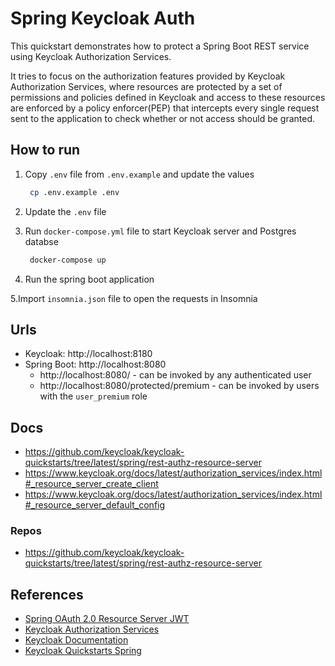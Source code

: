 # Spring Keycloak Auth

This quickstart demonstrates how to protect a Spring Boot REST service using Keycloak Authorization Services.

It tries to focus on the authorization features provided by Keycloak Authorization Services, where resources are
protected by a set of permissions and policies defined in Keycloak and access to these resources are enforced by a
policy enforcer(PEP) that intercepts every single request sent to the application to check whether or not access should
be granted.

## How to run

1. Copy `.env` file from `.env.example` and update the values

    ```bash
     cp .env.example .env
    ```

2. Update the `.env` file

3. Run `docker-compose.yml` file to start Keycloak server and Postgres databse

      ```bash
       docker-compose up
      ```

4. Run the spring boot application

5.Import `insomnia.json` file to open the requests in Insomnia

## Urls

- Keycloak: http://localhost:8180
- Spring Boot: http://localhost:8080
    - http://localhost:8080/ - can be invoked by any authenticated user
    - http://localhost:8080/protected/premium - can be invoked by users with the `user_premium` role

## Docs

- https://github.com/keycloak/keycloak-quickstarts/tree/latest/spring/rest-authz-resource-server
- https://www.keycloak.org/docs/latest/authorization_services/index.html#_resource_server_create_client
- https://www.keycloak.org/docs/latest/authorization_services/index.html#_resource_server_default_config

### Repos

- https://github.com/keycloak/keycloak-quickstarts/tree/latest/spring/rest-authz-resource-server

## References

- [Spring OAuth 2.0 Resource Server JWT](https://docs.spring.io/spring-security/reference/servlet/oauth2/resource-server/jwt.html)
- [Keycloak Authorization Services](https://www.keycloak.org/docs/latest/authorization_services/)
- [Keycloak Documentation](https://www.keycloak.org/documentation)
- [Keycloak Quickstarts Spring](https://github.com/keycloak/keycloak-quickstarts/blob/latest/spring/rest-authz-resource-server/README.md)
